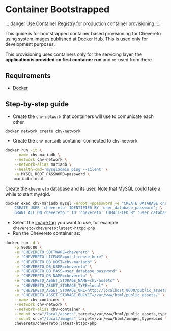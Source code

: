 # Container Bootstrapped

::: danger
Use [Container Registry](../../setup/container/registry.md) for production container provisioning.
:::

This guide is for bootstrapped container based provisioning for Chevereto using system images published at [Docker Hub](https://hub.docker.com/r/chevereto/chevereto). This is used only for development purposes.

This provisioning uses containers only for the servicing layer, the **application is provided on first container run** and re-used from there.

## Requirements

* [Docker](https://docker.com)

## Step-by-step guide

* Create the `chv-network` that containers will use to comunicate each other.

```sh
docker network create chv-network
```

* Create the `chv-mariadb` container connected to `chv-network`.

```sh
docker run -it \
    --name chv-mariadb \
    --network chv-network \
    --network-alias mariadb \
    --health-cmd='mysqladmin ping --silent' \
    -e MYSQL_ROOT_PASSWORD=password \
    mariadb:focal
```

Create the `chevereto` database and its user. Note that MySQL could take a while to start mysqld.

```sh
docker exec chv-mariadb mysql -uroot -ppassword -e "CREATE DATABASE chevereto; \
    CREATE USER 'chevereto' IDENTIFIED BY 'user_database_password'; \
    GRANT ALL ON chevereto.* TO 'chevereto' IDENTIFIED BY 'user_database_password';"
```

* Select the [image tag](https://hub.docker.com/r/chevereto/chevereto/tags) you want to use, for example `chevereto/chevereto:latest-httpd-php`
* Run the Chevereto container as:

```sh
docker run -d \
    -p 8000:80 \
    -e "CHEVERETO_SOFTWARE=chevereto" \
    -e "CHEVERETO_LICENSE=put_license_here" \
    -e "CHEVERETO_DB_HOST=chv-mariadb" \
    -e "CHEVERETO_DB_USER=chevereto" \
    -e "CHEVERETO_DB_PASS=user_database_password" \
    -e "CHEVERETO_DB_NAME=chevereto" \
    -e "CHEVERETO_ASSET_STORAGE_NAME=chv-assets" \
    -e "CHEVERETO_ASSET_STORAGE_TYPE=local" \
    -e "CHEVERETO_ASSET_STORAGE_URL=http://localhost:8000/public_assets" \
    -e "CHEVERETO_ASSET_STORAGE_BUCKET=/var/www/html/public_assets/" \
    --name chv-container \
    --network chv-network \
    --network-alias chv-container \
    --mount src="/local/assets",target=/var/www/html/public_assets,type=bind \
    --mount src="/local/images",target=/var/www/html/images,type=bind \
    chevereto/chevereto:latest-httpd-php
```
